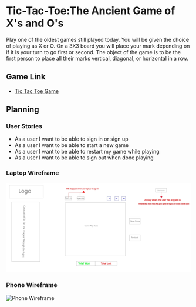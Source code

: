 
# Tic-Tac-Toe:The Ancient Game of X's and O's

Play one of the oldest games still played today. You will be given the choice of playing as X or O. On a 3X3 board you will place your mark depending on if it is your turn to go first or second. The object of the game is to be the first person to place all their marks vertical, diagonal, or horizontal in a row.</p>

## Game Link

- [Tic Tac Toe Game](https://github.com/bbeckford305/Tic-Tac-Toe-Client)


## Planning

### User Stories

* As a user I want to be able to sign in or sign up
* As a user I want to be able to start a new game
* As a user I want to be able to restart my game while playing
* As a user I want to be able to sign out when done playing


### Laptop Wireframe

![Laptop Wireframe](https://github.com/bbeckford305/Tic-Tac-Toe-Client/blob/practice/Images/1920-1080.jpg)

### Phone Wireframe


![Phone Wireframe](https://github.com/bbeckford305/Tic-Tac-Toe-Client/blob/main/Images/iPhone%2012%20Pro%20Max%20%E2%80%93%201.jpg)
